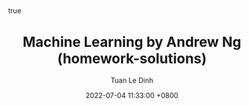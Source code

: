 ---
title: Machine Learning by Andrew Ng (homework-solutions)
author: Tuan Le Dinh
date: 2022-07-04 11:33:00 +0800
categories: [Machine Learning by Andew Ng, homework-solutions]
tags: [machine-learning]
math: true
mermaid: true
image:
  path: assets\img\courses\machine-learning-andrew-ng\machine-learning-andrew-ng.png
  width: 600
  height: 400
  alt: Machine Learning by Andrew Ng
---